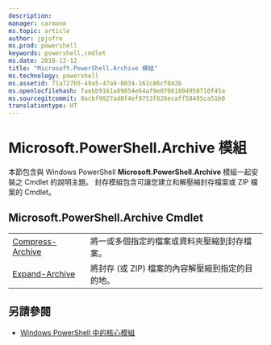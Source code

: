 ```yaml
---
description: 
manager: carmonm
ms.topic: article
author: jpjofre
ms.prod: powershell
keywords: powershell,cmdlet
ms.date: 2016-12-12
title: "Microsoft.PowerShell.Archive 模組"
ms.technology: powershell
ms.assetid: 71a727b5-49a5-47a9-8034-161c86cf042b
ms.openlocfilehash: faebb9161a89854e64af9e07081804958710f45a
ms.sourcegitcommit: 8acbf9827ad8f4ef9753f826ecaff58495ca51b0
translationtype: HT
---
```

# <a name="microsoftpowershellarchive-module"></a>Microsoft.PowerShell.Archive 模組
本節包含與 Windows PowerShell **Microsoft.PowerShell.Archive** 模組一起安裝之 Cmdlet 的說明主題。 封存模組包含可讓您建立和解壓縮封存檔案或 ZIP 檔案的 Cmdlet。

## <a name="microsoftpowershellarchive-cmdlets"></a>Microsoft.PowerShell.Archive Cmdlet

|||
|-|-|
|[Compress-Archive](http://technet.microsoft.com/library/dn841358.aspx)|將一或多個指定的檔案或資料夾壓縮到封存檔案。|
|[Expand-Archive](http://technet.microsoft.com/library/dn841359.aspx)|將封存 (或 ZIP) 檔案的內容解壓縮到指定的目的地。|

## <a name="see-also"></a>另請參閱
- [Windows PowerShell 中的核心模組](http://technet.microsoft.com/library/hh847741.aspx)

